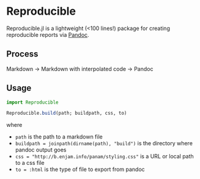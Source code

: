 # Reproducible

Reproducible.jl is a lightweight (<100 lines!) package for creating reproducible reports 
via [Pandoc](https://pandoc.org).

## Process 

Markdown -> Markdown with interpolated code -> Pandoc

## Usage

```julia
import Reproducible

Reproducible.build(path; buildpath, css, to)
```

where 
- `path` is the path to a markdown file
- `buildpath = joinpath(dirname(path), "build")` is the directory where pandoc output goes
- `css = "http://b.enjam.info/panam/styling.css"` is a URL or local path to a css file
- `to = :html` is the type of file to export from pandoc